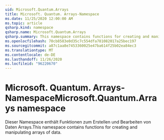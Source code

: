 ```yaml
---
uid: Microsoft.Quantum.Arrays
title: Microsoft. Quantum. Arrays-Namespace
ms.date: 11/25/2020 12:00:00 AM
ms.topic: article
qsharp.kind: namespace
qsharp.name: Microsoft.Quantum.Arrays
qsharp.summary: This namespace contains functions for creating and manipulating arrays of data.
ms.openlocfilehash: 70cb8583e0d35c7c554dfa781082017a25bec197
ms.sourcegitcommit: a87c1aa8e7453360025e47ba614f25b02ea84ec3
ms.translationtype: MT
ms.contentlocale: de-DE
ms.lasthandoff: 11/26/2020
ms.locfileid: "96220670"
---
```

# <a name="microsoftquantumarrays-namespace"></a><span data-ttu-id="3d519-102">Microsoft. Quantum. Arrays-Namespace</span><span class="sxs-lookup"><span data-stu-id="3d519-102">Microsoft.Quantum.Arrays namespace</span></span>

<span data-ttu-id="3d519-103">Dieser Namespace enthält Funktionen zum Erstellen und Bearbeiten von Daten Arrays.</span><span class="sxs-lookup"><span data-stu-id="3d519-103">This namespace contains functions for creating and manipulating arrays of data.</span></span>

